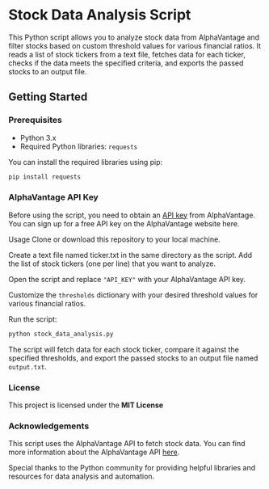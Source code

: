 # Stock Data Analysis Script

This Python script allows you to analyze stock data from AlphaVantage and filter stocks based on custom threshold values for various financial ratios. It reads a list of stock tickers from a text file, fetches data for each ticker, checks if the data meets the specified criteria, and exports the passed stocks to an output file.

## Getting Started

### Prerequisites

- Python 3.x
- Required Python libraries: `requests`

You can install the required libraries using pip:

```bash
pip install requests
```

### AlphaVantage API Key

Before using the script, you need to obtain an [API key](https://www.alphavantage.co/support/#api-key) from AlphaVantage. You can sign up for a free API key on the AlphaVantage website here.

Usage
Clone or download this repository to your local machine.

Create a text file named ticker.txt in the same directory as the script. Add the list of stock tickers (one per line) that you want to analyze.

Open the script and replace `"API_KEY"` with your AlphaVantage API key.

Customize the `thresholds` dictionary with your desired threshold values for various financial ratios.

Run the script:

```py
python stock_data_analysis.py
```

The script will fetch data for each stock ticker, compare it against the specified thresholds, and export the passed stocks to an output file named `output.txt`.

### License

This project is licensed under the __MIT License__ 

### Acknowledgements

This script uses the AlphaVantage API to fetch stock data. You can find more information about the AlphaVantage API [here](https://www.alphavantage.co/).

Special thanks to the Python community for providing helpful libraries and resources for data analysis and automation.

